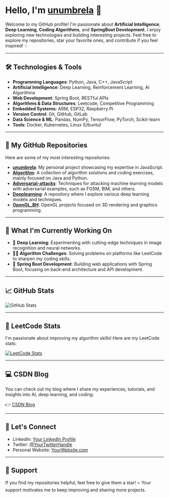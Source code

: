 # Hello, I'm [unumbrela](https://github.com/unumbrela) 👋

Welcome to my GitHub profile! I'm passionate about **Artificial Intelligence**, **Deep Learning**, **Coding Algorithms**, and **SpringBoot Development**. I enjoy exploring new technologies and building interesting projects. Feel free to explore my repositories, star your favorite ones, and contribute if you feel inspired! 💡

---

## 🛠️ Technologies & Tools

- **Programming Languages**: Python, Java, C++, JavaScript
- **Artificial Intelligence**: Deep Learning, Reinforcement Learning, AI Algorithms
- **Web Development**: Spring Boot, RESTful APIs
- **Algorithms & Data Structures**: Leetcode, Competitive Programming
- **Embedded Systems**: ARM, ESP32, Raspberry Pi
- **Version Control**: Git, GitHub, GitLab
- **Data Science & ML**: Pandas, NumPy, TensorFlow, PyTorch, Scikit-learn
- **Tools**: Docker, Kubernetes, Linux (Ubuntu)

---

## 🌟 My GitHub Repositories

Here are some of my most interesting repositories:

- **[unumbrela](https://github.com/unumbrela)**: My personal project showcasing my expertise in JavaScript.
- **[Algorithm](https://github.com/unumbrela/Algorithm)**: A collection of algorithm solutions and coding exercises, mainly focused on Java and Python.
- **[Adversarial-attacks](https://github.com/unumbrela/Adversarial-attacks)**: Techniques for attacking machine learning models with adversarial examples, such as FGSM, BIM, and others.
- **[Deeplearning](https://github.com/unumbrela/Deeplearning)**: A repository where I explore various deep learning models and techniques.
- **[OpenGL_BH](https://github.com/unumbrela/OpenGL_BH)**: OpenGL projects focused on 3D rendering and graphics programming.

---

## 🌱 What I'm Currently Working On

- 🔧 **Deep Learning**: Experimenting with cutting-edge techniques in image recognition and neural networks.
- 🧑‍💻 **Algorithm Challenges**: Solving problems on platforms like LeetCode to sharpen my coding skills.
- 🚀 **Spring Boot Development**: Building web applications with Spring Boot, focusing on back-end architecture and API development.

---

## 📈 GitHub Stats

![GitHub Stats](https://github-readme-stats.vercel.app/api?username=unumbrela&show_icons=true&hide_title=true&hide_border=true&count_private=true&hide=prs)

---

## 🏅 LeetCode Stats

I'm passionate about improving my algorithm skills! Here are my LeetCode stats:

[![LeetCode Stats](https://leetcode.card.workers.dev/?username=unumbrela)](https://leetcode.com/unumbrela/)

---

## 💻 CSDN Blog

You can check out my blog where I share my experiences, tutorials, and insights into AI, deep learning, and coding:

👉 [CSDN Blog](https://blog.csdn.net/yiyeyeshenlan?type=blog)

---

## 🔗 Let's Connect

- LinkedIn: [Your LinkedIn Profile](#)
- Twitter: [@YourTwitterHandle](#)
- Personal Website: [YourWebsite.com](#)

---

## 🙏 Support

If you find my repositories helpful, feel free to give them a star! ⭐ Your support motivates me to keep improving and sharing more projects.

